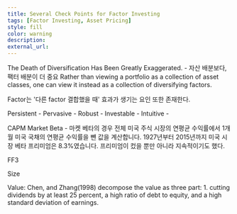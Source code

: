 ```yaml
---
title: Several Check Points for Factor Investing
tags: [Factor Investing, Asset Pricing]
style: fill
color: warning
description: 
external_url: 
---
```


The Death of Diversification Has Been Greatly Exaggerated. - 자산 배분보다, 팩터 배분이 더 중요
Rather than viewing a portfolio as a collection of asset classes, one can view it instead as a collection of diversifying factors.

Factor는 '다른 factor 결합했을 때' 효과가 생기는 요인 또한 존재한다.

Persistent - 
Pervasive - 
Robust - 
Investable - 
Intuitive - 


CAPM
Market Beta - 마켓 베타의 경우 전체 미국 주식 시장의 연평균 수익률에서 1개월 미국 국채의 연평균 수익률을 뺀 값을 계산합니다. 1927년부터 2015년까지 미국 시장 베타 프리미엄은 8.3%였습니다. 프리미엄이 컸을 뿐만 아니라 지속적이기도 했다.

FF3

Size

Value: 
Chen, and Zhang(1998) decompose the value as three part: 1. cutting dividends by at least 25 percent, a high ratio of debt to equity, and a high standard deviation of earnings.